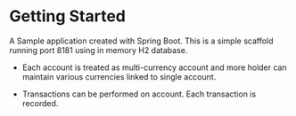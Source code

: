 # Getting Started

A Sample application created with Spring Boot.
This is a simple scaffold running port 8181 using in memory H2 database. 


* Each account is treated as multi-currency account and more holder can 
maintain various currencies linked to single account. 

* Transactions can be performed on account. Each transaction is recorded. 












 




